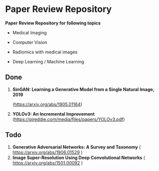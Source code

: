 # Paper Review Repository
**Paper Review Repository for following topics**

- Medical Imaging

- Computer Vision

- Radiomics with medical images

- Deep Learning / Machine Learning

  

## Done

1. **SinGAN: Learning a Generative Model from a Single Natural Image, 2019**

   (https://arxiv.org/abs/1905.01164)

2. **YOLOv3: An Incremental Improvement** (https://pjreddie.com/media/files/papers/YOLOv3.pdf)



## Todo

1. **Generative Adversarial Networks: A Survey and Taxonomy** ( https://arxiv.org/abs/1906.01529 )
2. **Image Super-Resolution Using Deep Convolutional Networks** ( https://arxiv.org/abs/1501.00092 )